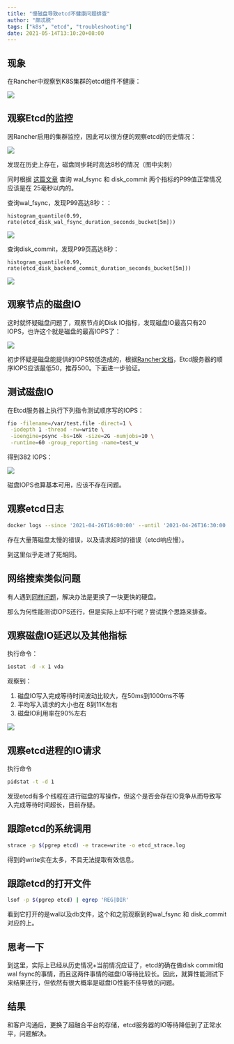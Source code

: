 ```yaml
---
title: "慢磁盘导致etcd不健康问题排查"
author: "颇忒脱"
tags: ["k8s", "etcd", "troubleshooting"]
date: 2021-05-14T13:10:20+08:00
---
```


<!--more-->

## 现象

在Rancher中观察到K8S集群的etcd组件不健康：

![](1.png)

## 观察Etcd的监控

因Rancher启用的集群监控，因此可以很方便的观察etcd的历史情况：

![](2.png)

发现在历史上存在，磁盘同步耗时高达8秒的情况（图中尖刺）

同时根据 [这篇文章](https://itnext.io/etcd-performance-consideration-43d98a1525a3) 查询 wal_fsync 和 disk_commit 两个指标的P99值正常情况应该是在 25毫秒以内的。

查询wal_fsync，发现P99高达8秒：：

```
histogram_quantile(0.99, rate(etcd_disk_wal_fsync_duration_seconds_bucket[5m]))
```

![](3.png)

查询disk_commit，发现P99页高达8秒：

```
histogram_quantile(0.99, rate(etcd_disk_backend_commit_duration_seconds_bucket[5m]))
```

![](4.png)

## 观察节点的磁盘IO

这时就怀疑磁盘问题了，观察节点的Disk IO指标，发现磁盘IO最高只有20 IOPS，也许这个就是磁盘的最高IOPS了：

![](5.png)

初步怀疑是磁盘能提供的IOPS较低造成的，根据[Rancher文档](https://docs.rancher.cn/docs/rancher2/best-practices/optimize/etcd/_index/)，Etcd服务器的顺序IOPS应该最低50，推荐500。下面进一步验证。

## 测试磁盘IO

在Etcd服务器上执行下列指令测试顺序写的IOPS：

```bash
fio -filename=/var/test.file -direct=1 \
 -iodepth 1 -thread -rw=write \
 -ioengine=psync -bs=16k -size=2G -numjobs=10 \
 -runtime=60 -group_reporting -name=test_w
```

得到382 IOPS：

![](6.png)

磁盘IOPS也算基本可用，应该不存在问题。

## 观察etcd日志

```bash
docker logs --since '2021-04-26T16:00:00' --until '2021-04-26T16:30:00' etcd 2>&1 | less
```

存在大量落磁盘太慢的错误，以及请求超时的错误（etcd响应慢）。

到这里似乎走进了死胡同。

## 网络搜索类似问题

有人遇到[同样问题](https://github.com/etcd-io/etcd/issues/10799)，解决办法是更换了一块更快的硬盘。

那么为何性能测试IOPS还行，但是实际上却不行呢？尝试换个思路来排查。

## 观察磁盘IO延迟以及其他指标

执行命令：

```bash
iostat -d -x 1 vda
```

观察到：

1. 磁盘IO写入完成等待时间波动比较大，在50ms到1000ms不等
2. 平均写入请求的大小也在 8到11K左右
3. 磁盘IO利用率在90%左右

![](7.png)

## 观察etcd进程的IO请求

执行命令

```bash
pidstat -t -d 1
```

发现etcd有多个线程在进行磁盘的写操作，但这个是否会存在IO竞争从而导致写入完成等待时间超长，目前存疑。

## 跟踪etcd的系统调用

```bash
strace -p $(pgrep etcd) -e trace=write -o etcd_strace.log
```

得到的write实在太多，不具无法提取有效信息。

## 跟踪etcd的打开文件

```bash
lsof -p $(pgrep etcd) | egrep 'REG|DIR'
```

看到它打开的是wal以及db文件，这个和之前观察到的wal_fsync 和 disk_commit 对应的上。

## 思考一下

到这里，实际上已经从历史情况+当前情况应证了，etcd的确在做disk commit和wal fsync的事情，而且这两件事情的磁盘IO等待比较长。因此，就算性能测试下来结果还行，但依然有很大概率是磁盘IO性能不佳导致的问题。

## 结果

和客户沟通后，更换了超融合平台的存储，etcd服务器的IO等待降低到了正常水平，问题解决。
